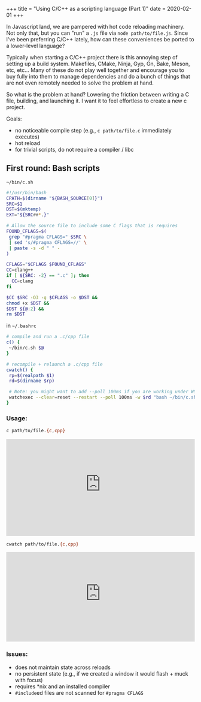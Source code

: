 +++
title = "Using C/C++ as a scripting language (Part 1)"
date = 2020-02-01
+++

In Javascript land, we are pampered with hot code reloading machinery. Not only that, but you can "run" a `.js` file via `node path/to/file.js`. Since I've been preferring C/C++ lately, how can these conveniences be ported to a lower-level language?

<!-- more -->

Typically when starting a C/C++ project there is this annoying step of setting up a build system. Makefiles, CMake, Ninja, Gyp, Gn, Bake, Meson, etc, etc... Many of these do not play well together and encourage you to buy fully into them to manage dependencies and do a bunch of things that are not even remotely needed to solve the problem at hand.

So what is the problem at hand? Lowering the friction between writing a C file, building, and launching it. I want it to feel effortless to create a new c project.

Goals:

- no noticeable compile step (e.g., `c path/to/file.c` immediately executes)
- hot reload
- for trivial scripts, do not require a compiler / libc


## First round: Bash scripts



`~/bin/c.sh`

```bash
#!/usr/bin/bash
CPATH=$(dirname "${BASH_SOURCE[0]}")
SRC=$1
DST=$(mktemp)
EXT="${SRC##*.}"

# Allow the source file to include some C flags that is requires
FOUND_CFLAGS=$(
 grep "#pragma CFLAGS=" $SRC \
 | sed 's/#pragma CFLAGS=//' \
 | paste -s -d " " -
)

CFLAGS="$CFLAGS $FOUND_CFLAGS"
CC=clang++
if [ ${SRC: -2} == ".c" ]; then
  CC=clang
fi

$CC $SRC -O3 -g $CFLAGS -o $DST &&
chmod +x $DST &&
$DST ${@:2} &&
rm $DST
```

in `~/.bashrc`

```bash
# compile and run a .c/cpp file
c() {
 ~/bin/c.sh $@
}

# recompile + relaunch a .c/cpp file
cwatch() {
 rp=$(realpath $1)
 rd=$(dirname $rp)

 # Note: you might want to add --poll 100ms if you are working under WSL
 watchexec --clear=reset --restart --poll 100ms -w $rd "bash ~/bin/c.sh $@"
}
```

### Usage:

```bash
c path/to/file.{c,cpp}
```


<div class="video-embed" style="position: relative; padding-top: 51.4689880304679%;">
  <iframe
    src="https://customer-vv39d21derhw1phl.cloudflarestream.com/a7f5f41531356f2ce9cc992a695f88ae/iframe?poster=https%3A%2F%2Fcustomer-vv39d21derhw1phl.cloudflarestream.com%2Fa7f5f41531356f2ce9cc992a695f88ae%2Fthumbnails%2Fthumbnail.jpg%3Ftime%3D%26height%3D600&letterboxColor=transparent"
    style="border: none; position: absolute; top: 0; left: 0; height: 100%; width: 100%;"
    allow="accelerometer; gyroscope; autoplay; encrypted-media"
    allowfullscreen="true"
  ></iframe>
</div>

```bash
cwatch path/to/file.{c,cpp}
```

<div class="video-embed" style="position: relative; padding-top: 47.39583333333333%;">
 <iframe
    src="https://customer-vv39d21derhw1phl.cloudflarestream.com/b414674dcd5aa6431b5996dca2e560c1/iframe?preload=true&poster=https%3A%2F%2Fcustomer-vv39d21derhw1phl.cloudflarestream.com%2Fb414674dcd5aa6431b5996dca2e560c1%2Fthumbnails%2Fthumbnail.jpg%3Ftime%3D%26height%3D600&letterboxColor=transparent"
    style="border: none; position: absolute; top: 0; left: 0; height: 100%; width: 100%;"
    allow="accelerometer; gyroscope; autoplay; encrypted-media"
    allowfullscreen="true"
  ></iframe>
</div>

### Issues:

- does not maintain state across reloads
- no persistent state (e.g., if we created a window it would flash + muck with focus)
- requires *nix and an installed compiler
- `#include`ed files are not scanned for `#pragma CFLAGS`
